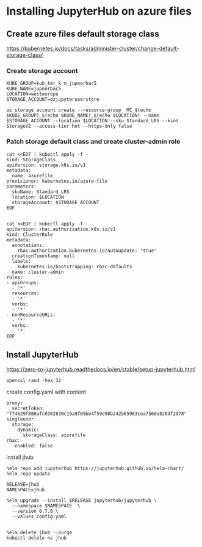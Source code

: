 # Installing JupyterHub on azure files

## Create azure files default storage class
https://kubernetes.io/docs/tasks/administer-cluster/change-default-storage-class/


### Create storage account
```
KUBE_GROUP=kub_ter_k_m_jupnorbac5
KUBE_NAME=jupnorbac5
LOCATION=westeurope
STORAGE_ACCOUNT=dzjupyteruserstore

az storage account create --resource-group  MC_$(echo $KUBE_GROUP)_$(echo $KUBE_NAME)_$(echo $LOCATION) --name $STORAGE_ACCOUNT --location $LOCATION --sku Standard_LRS --kind StorageV2 --access-tier hot --https-only false
```

### Patch storage default class and create cluster-admin role
```
cat <<EOF | kubectl apply -f -
kind: StorageClass
apiVersion: storage.k8s.io/v1
metadata:
  name: azurefile
provisioner: kubernetes.io/azure-file
parameters:
  skuName: Standard_LRS
  location: $LOCATION
  storageAccount: $STORAGE_ACCOUNT
EOF


cat <<EOF | kubectl apply -f -
apiVersion: rbac.authorization.k8s.io/v1
kind: ClusterRole
metadata:
  annotations:
    rbac.authorization.kubernetes.io/autoupdate: "true"
  creationTimestamp: null
  labels:
    kubernetes.io/bootstrapping: rbac-defaults
  name: cluster-admin
rules:
- apiGroups:
  - '*'
  resources:
  - '*'
  verbs:
  - '*'
- nonResourceURLs:
  - '*'
  verbs:
  - '*'
EOF

```
## Install JupyterHub
https://zero-to-jupyterhub.readthedocs.io/en/stable/setup-jupyterhub.html

```
openssl rand -hex 32
```

create config.yaml with content
```
proxy:
  secretToken: "774629f880afc0302830c19a9f09be4f59e98b242b65983cea7560e828df2978"
singleuser:
  storage:
    dynamic:
      storageClass: azurefile
rbac:
   enabled: false
```

install jhub
```
helm repo add jupyterhub https://jupyterhub.github.io/helm-chart/
helm repo update

RELEASE=jhub
NAMESPACE=jhub

helm upgrade --install $RELEASE jupyterhub/jupyterhub \
  --namespace $NAMESPACE  \
  --version 0.7.0 \
  --values config.yaml


helm delete jhub --purge
kubectl delete ns jhub
```
